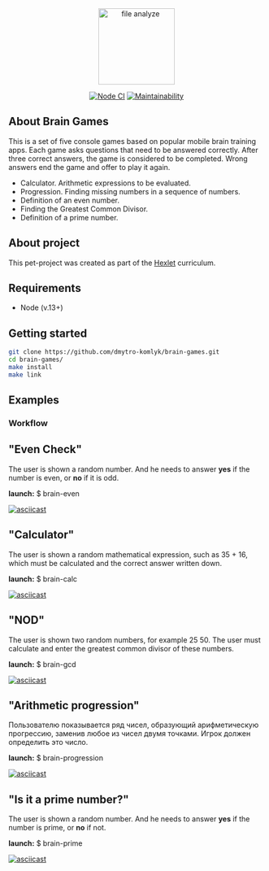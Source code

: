 <div align="center">
  <img alt="file analyze" title="file-difference-calculator" src="https://cdn-icons-png.flaticon.com/512/2152/2152477.png" width="150"/>
</div>

<div align="center"> 

[![Node CI](https://github.com/DmitriyK/brain-games/actions/workflows/main.yml/badge.svg)](https://github.com/DmitriyK/brain-games/actions/workflows/main.yml)
[![Maintainability](https://api.codeclimate.com/v1/badges/2c1c31ae19545cfe11e5/maintainability)](https://codeclimate.com/github/dmytro-komlyk/brain-games/maintainability)

</div>

## About Brain Games

This is a set of five console games based on popular mobile brain training apps. Each game asks questions that need to be answered correctly. After three correct answers, the game is considered to be completed. Wrong answers end the game and offer to play it again.
  - Calculator. Arithmetic expressions to be evaluated.
  - Progression. Finding missing numbers in a sequence of numbers.
  - Definition of an even number.
  - Finding the Greatest Common Divisor.
  - Definition of a prime number.

## About project

This pet-project was created as part of the [Hexlet](https://ru.hexlet.io/programs/frontend/projects/44) curriculum.

## Requirements

- Node (v.13+)

## Getting started

```sh
git clone https://github.com/dmytro-komlyk/brain-games.git
cd brain-games/
make install
make link
```

## Examples

### Workflow

## "Even Check"

The user is shown a random number. And he needs to answer **yes** if the number is even, or **no** if it is odd.

**launch:** $ brain-even

[![asciicast](https://asciinema.org/a/310366.svg)](https://asciinema.org/a/310366)

## "Calculator"

The user is shown a random mathematical expression, such as 35 + 16, which must be calculated and the correct answer written down.

**launch:** $ brain-calc

[![asciicast](https://asciinema.org/a/310361.svg)](https://asciinema.org/a/310361)

## "NOD"

The user is shown two random numbers, for example 25 50. The user must calculate and enter the greatest common divisor of these numbers.

**launch:** $ brain-gcd

[![asciicast](https://asciinema.org/a/310359.svg)](https://asciinema.org/a/310359)

## "Arithmetic progression"

Пользователю показывается ряд чисел, образующий арифметическую прогрессию, заменив любое из чисел двумя точками. Игрок должен определить это число.

**launch:** $ brain-progression

[![asciicast](https://asciinema.org/a/310369.svg)](https://asciinema.org/a/310369)

## "Is it a prime number?"

The user is shown a random number. And he needs to answer **yes** if the number is prime, or **no** if not.

**launch:** $ brain-prime

[![asciicast](https://asciinema.org/a/310374.svg)](https://asciinema.org/a/310374)
